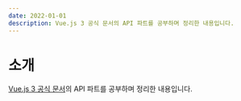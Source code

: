 ```yaml
---
date: 2022-01-01
description: Vue.js 3 공식 문서의 API 파트를 공부하며 정리한 내용입니다.
---
```


# 소개

[Vue.js 3 공식 문서](https://v3.vuejs.org/)의 API 파트를 공부하며 정리한 내용입니다.
